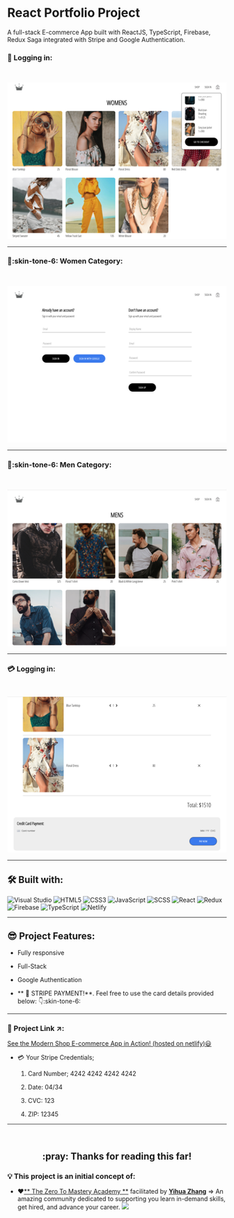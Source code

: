 <!-- TITLE -->

# React Portfolio Project

<!-- SHOT DESCRIPTION -->

A full-stack E-commerce App built with ReactJS, TypeScript, Firebase, Redux Saga
integrated with Stripe and Google Authentication.

<!-- SCREENSHOT -->

### :key: Logging in:

<br>

![ScreenShot](/src/assets/img/modernshop-women.png)

 <hr/>
 
 
 ### :dancer::skin-tone-6: Women Category:

<br>

![ScreenShot](/src/assets/img/modernshop-signin.png)

 <hr/>
 
 
  ### :man_dancing::skin-tone-6: Men Category:

<br>

![ScreenShot](/src/assets/img/modernshop-men.png)

 <hr/>
 
 
 ### :credit_card: Logging in:

<br>

![ScreenShot](/src/assets/img/modernshop-stripe.png)

 <hr/>

<!-- TOOLS & TECHNOLOGIES USED -->

## 🛠️ Built with:

![Visual Studio](https://badgen.net/badge/icon/visualstudio?icon=visualstudio&label)
![HTML5](https://img.shields.io/badge/-HTML5-black?style=flat-square&logo=html5&logoColor=white)
![CSS3](https://img.shields.io/badge/-CSS3-black?style=flat-square&logo=css3)
![JavaScript](https://img.shields.io/badge/-JavaScript-black?style=flat-square&logo=javascript)
![SCSS](https://img.shields.io/badge/-SCSS-black?style=flat-square&logo=SASS)
![React](https://img.shields.io/badge/-React-black?style=flat-square&logo=react)
![Redux](https://img.shields.io/badge/-Redux-black?style=flat-square&logo=Redux)
![Firebase](https://img.shields.io/badge/-Firebase-black?style=flat-square&logo=Firebase)
![TypeScript](https://img.shields.io/badge/-TypeScript-000000?style=flat&logo=typescript)
![Netlify](https://img.shields.io/badge/-Netlify-black?style=flat-square&logo=netlify)

 <hr/>

<!-- PROJECT FEATURES -->

## :sunglasses: Project Features:

- Fully responsive
- Full-Stack

- Google Authentication

- ** :money_mouth_face: STRIPE PAYMENT!**. Feel free to use the card details
  provided below: :point_down::skin-tone-6:

<hr/>

<!-- PROJECT LINK -->

### :link: Project Link :arrow_upper_right::

[See the Modern Shop E-commerce App in Action! (hosted on netlify)😃](https://modernshop.netlify.app/)

- :credit_card: Your Stripe Credentials;

  1. Card Number; 4242 4242 4242 4242

  2. Date: 04/34

  3. CVC: 123

  4. ZIP: 12345

 <hr/>
 
  <br>
 
<h2 align="center"> :pray: Thanks for reading this far!</h2>

<!-- CREDITS -->

### :bulb: This project is an initial concept of:

- :heart:[** The Zero To Mastery Academy **](https://github.com/zero-to-mastery)
  facilitated by [**Yihua Zhang**](https://github.com/ZhangMYihua) => An amazing
  community dedicated to supporting you learn in-demand skills, get hired, and
  advance your career.
  <img src="https://media.giphy.com/media/LnQjpWaON8nhr21vNW/giphy.gif" width="40">
